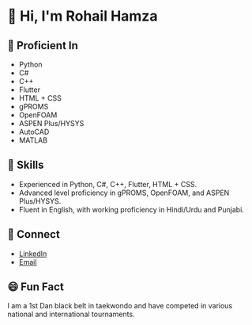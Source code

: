 # 👋 Hi, I'm Rohail Hamza

## 🚀 Proficient In
- Python
- C#
- C++
- Flutter
- HTML + CSS
- gPROMS
- OpenFOAM
- ASPEN Plus/HYSYS
- AutoCAD
- MATLAB

## 💼 Skills
- Experienced in Python, C#, C++, Flutter, HTML + CSS.
- Advanced level proficiency in gPROMS, OpenFOAM, and ASPEN Plus/HYSYS.
- Fluent in English, with working proficiency in Hindi/Urdu and Punjabi.

## 🔗 Connect
- [LinkedIn](linkedin.com/in/rohailhamza)
- [Email](rohailhamza00@gmail.com)

## 😄 Fun Fact
I am a 1st Dan black belt in taekwondo and have competed in various national and international tournaments.

